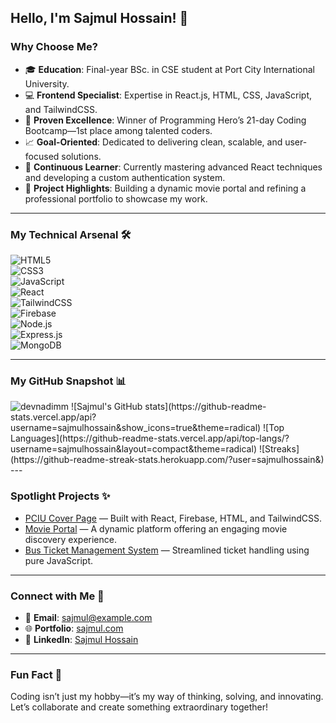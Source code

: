 ## Hello, I'm Sajmul Hossain! 🚀

### Why Choose Me?

- 🎓 **Education**: Final-year BSc. in CSE student at Port City International University.
- 💻 **Frontend Specialist**: Expertise in React.js, HTML, CSS, JavaScript, and TailwindCSS.
- 🌟 **Proven Excellence**: Winner of Programming Hero’s 21-day Coding Bootcamp—1st place among talented coders.
- 📈 **Goal-Oriented**: Dedicated to delivering clean, scalable, and user-focused solutions.
- 🧠 **Continuous Learner**: Currently mastering advanced React techniques and developing a custom authentication system.
- 🎯 **Project Highlights**: Building a dynamic movie portal and refining a professional portfolio to showcase my work.

---

### My Technical Arsenal 🛠️

![HTML5](https://img.shields.io/badge/-HTML5-E34F26?style=flat-square&logo=html5&logoColor=white)  
![CSS3](https://img.shields.io/badge/-CSS3-1572B6?style=flat-square&logo=css3&logoColor=white)  
![JavaScript](https://img.shields.io/badge/-JavaScript-F7DF1E?style=flat-square&logo=javascript&logoColor=black)  
![React](https://img.shields.io/badge/-React-61DAFB?style=flat-square&logo=react&logoColor=black)  
![TailwindCSS](https://img.shields.io/badge/-TailwindCSS-38B2AC?style=flat-square&logo=tailwind-css&logoColor=white)  
![Firebase](https://img.shields.io/badge/-Firebase-FFCA28?style=flat-square&logo=firebase&logoColor=black)  
![Node.js](https://img.shields.io/badge/-Node.js-339933?style=flat-square&logo=node.js&logoColor=white)  
![Express.js](https://img.shields.io/badge/-Express.js-000000?style=flat-square&logo=express&logoColor=white)  
![MongoDB](https://img.shields.io/badge/-MongoDB-47A248?style=flat-square&logo=mongodb&logoColor=white)

---

### My GitHub Snapshot 📊

<img src="https://komarev.com/ghpvc/?username=sajmulhossain&label=Profile%20views&color=0e75b6&style=flat" alt="devnadimm" />
![Sajmul's GitHub stats](https://github-readme-stats.vercel.app/api?username=sajmulhossain&show_icons=true&theme=radical)  
![Top Languages](https://github-readme-stats.vercel.app/api/top-langs/?username=sajmulhossain&layout=compact&theme=radical)
![Streaks](https://github-readme-streak-stats.herokuapp.com/?user=sajmulhossain&)
---

### Spotlight Projects ✨

- [PCIU Cover Page](https://github.com/sajmul/PCIU-Cover-Page) — Built with React, Firebase, HTML, and TailwindCSS.
- [Movie Portal](https://github.com/sajmul/movie-portal) — A dynamic platform offering an engaging movie discovery experience.
- [Bus Ticket Management System](https://github.com/sajmul/bus-ticket-management) — Streamlined ticket handling using pure JavaScript.

---

### Connect with Me 🤝

- 📧 **Email**: [sajmul@example.com](mailto:sajmul@example.com)
- 🌐 **Portfolio**: [sajmul.com](https://sajmul.com)
- 💼 **LinkedIn**: [Sajmul Hossain](https://linkedin.com/in/sajmul-hossain)

---

### Fun Fact 🌟

Coding isn’t just my hobby—it’s my way of thinking, solving, and innovating. Let’s collaborate and create something extraordinary together!
